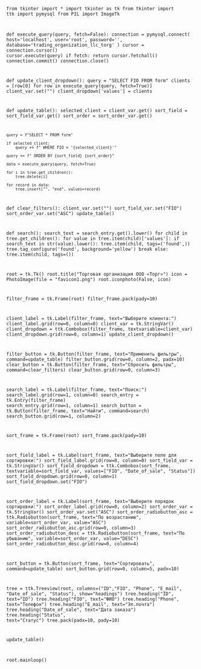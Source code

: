 <code>from tkinter import *
import tkinter as tk
from tkinter import ttk
import pymysql
from PIL import ImageTk

def execute_query(query, fetch=False):
    connection = pymysql.connect(
        host='localhost',
        user='root',
        password='',
        database='trading_organization_llc_torg'
    )
    cursor = connection.cursor()
    cursor.execute(query)
    if fetch:
        return cursor.fetchall()
    connection.commit()
    connection.close()

def update_client_dropdown():
    query = "SELECT FIO FROM form"
    clients = [row[0] for row in execute_query(query, fetch=True)]
    client_var.set("")
    client_dropdown['values'] = clients

def update_table():
    selected_client = client_var.get()
    sort_field = sort_field_var.get()
    sort_order = sort_order_var.get()

    query = f"SELECT * FROM form"
    
    if selected_client:
        query += f" WHERE FIO = '{selected_client}'"
    
    query += f" ORDER BY {sort_field} {sort_order}"
    
    data = execute_query(query, fetch=True)

    for i in tree.get_children():
        tree.delete(i)

    for record in data:
        tree.insert("", "end", values=record)

def clear_filters():
    client_var.set("")
    sort_field_var.set("FIO")
    sort_order_var.set("ASC")
    update_table()

def search():
    search_text = search_entry.get().lower()
    for child in tree.get_children():
        for value in tree.item(child)['values']:
            if search_text in str(value).lower():
                tree.item(child, tags=('found',))
                tree.tag_configure('found', background='yellow')
                break
        else:
            tree.item(child, tags=())    

root = tk.Tk()
root.title("Торговая организация ООО «Торг»")
icon = PhotoImage(file = "favicon1.png")
root.iconphoto(False, icon)

filter_frame = tk.Frame(root)
filter_frame.pack(pady=10)

client_label = tk.Label(filter_frame, text="Выберите клиента:")
client_label.grid(row=0, column=0)
client_var = tk.StringVar()
client_dropdown = ttk.Combobox(filter_frame, textvariable=client_var)
client_dropdown.grid(row=0, column=1)
update_client_dropdown()

filter_button = tk.Button(filter_frame, text="Применить фильтры", command=update_table)
filter_button.grid(row=0, column=2, padx=10)
clear_button = tk.Button(filter_frame, text="Сбросить фильтры", command=clear_filters)
clear_button.grid(row=0, column=3)

search_label = tk.Label(filter_frame, text="Поиск:")
search_label.grid(row=1, column=0)
search_entry = tk.Entry(filter_frame)
search_entry.grid(row=1, column=1)
search_button = tk.Button(filter_frame, text="Найти", command=search)
search_button.grid(row=1, column=2)

sort_frame = tk.Frame(root)
sort_frame.pack(pady=10)

sort_field_label = tk.Label(sort_frame, text="Выберите поле для сортировки:")
sort_field_label.grid(row=0, column=0)
sort_field_var = tk.StringVar()
sort_field_dropdown = ttk.Combobox(sort_frame, textvariable=sort_field_var, values=["FIO", "Date_of_sale", "Status"])
sort_field_dropdown.grid(row=0, column=1)
sort_field_dropdown.set("FIO")

sort_order_label = tk.Label(sort_frame, text="Выберите порядок сортировки:")
sort_order_label.grid(row=0, column=2)
sort_order_var = tk.StringVar()
sort_order_var.set("ASC")
sort_order_radiobutton_asc = ttk.Radiobutton(sort_frame, text="По возрастанию", variable=sort_order_var, value="ASC")
sort_order_radiobutton_asc.grid(row=0, column=3)
sort_order_radiobutton_desc = ttk.Radiobutton(sort_frame, text="По убыванию", variable=sort_order_var, value="DESC")
sort_order_radiobutton_desc.grid(row=0, column=4)

sort_button = tk.Button(sort_frame, text="Сортировать", command=update_table)
sort_button.grid(row=0, column=5, padx=10)


tree = ttk.Treeview(root, columns=("ID","FIO", "Phone", "E_mail", "Date_of_sale", "Status"), show="headings")
tree.heading("ID", text="ID")
tree.heading("FIO", text="ФИО")
tree.heading("Phone", text="Телефон")
tree.heading("E_mail", text="Эл.почта")
tree.heading("Date_of_sale", text="Дата заказа")
tree.heading("Status", text="Статус")
tree.pack(padx=10, pady=10)

update_table()

root.mainloop()</code>

